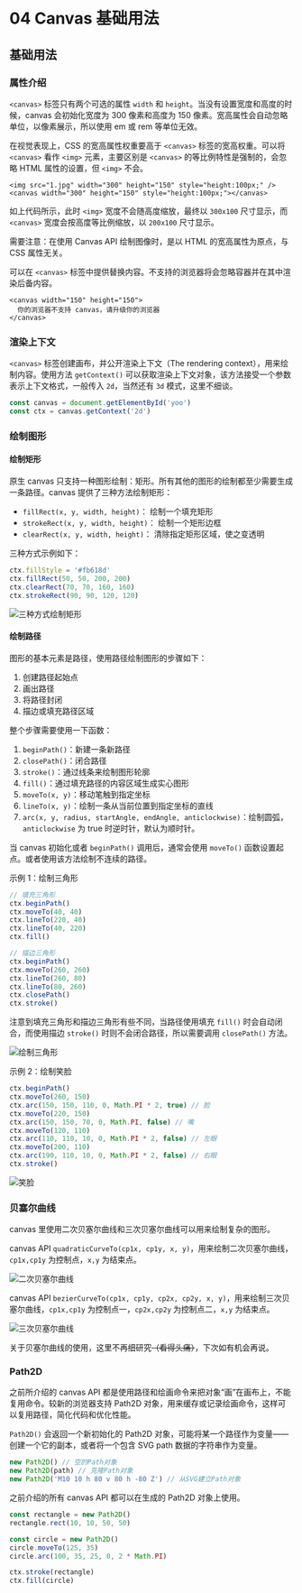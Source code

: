 # 04 Canvas 基础用法

## 基础用法

### 属性介绍

`<canvas>` 标签只有两个可选的属性 `width` 和 `height`。当没有设置宽度和高度的时候，canvas 会初始化宽度为 300 像素和高度为 150 像素。宽高属性会自动忽略单位，以像素展示，所以使用 em 或 rem 等单位无效。

在视觉表现上，CSS 的宽高属性权重要高于 `<canvas>` 标签的宽高权重。可以将 `<canvas>` 看作 `<img>` 元素，主要区别是 `<canvas>` 的等比例特性是强制的，会忽略 HTML 属性的设置，但 `<img>` 不会。

```markup
<img src="1.jpg" width="300" height="150" style="height:100px;" />
<canvas width="300" height="150" style="height:100px;"></canvas>
```

如上代码所示，此时 `<img>` 宽度不会随高度缩放，最终以 `300x100` 尺寸显示，而 `<canvas>` 宽度会按高度等比例缩放，以 `200x100` 尺寸显示。

需要注意：在使用 Canvas API 绘制图像时，是以 HTML 的宽高属性为原点，与 CSS 属性无关。

可以在 `<canvas>` 标签中提供替换内容。不支持的浏览器将会忽略容器并在其中渲染后备内容。

```markup
<canvas width="150" height="150">
  你的浏览器不支持 canvas，请升级你的浏览器
</canvas>
```

### 渲染上下文

`<canvas>` 标签创建画布，并公开渲染上下文（The rendering context），用来绘制内容。使用方法 `getContext()` 可以获取渲染上下文对象，该方法接受一个参数表示上下文格式，一般传入 `2d`，当然还有 `3d` 模式，这里不细谈。

```javascript
const canvas = document.getElementById('yoo')
const ctx = canvas.getContext('2d')
```

### 绘制图形

#### 绘制矩形

原生 canvas 只支持一种图形绘制：矩形。所有其他的图形的绘制都至少需要生成一条路径。canvas 提供了三种方法绘制矩形：

* `fillRect(x, y, width, height)`： 绘制一个填充矩形
* `strokeRect(x, y, width, height)`： 绘制一个矩形边框
* `clearRect(x, y, width, height)`： 清除指定矩形区域，使之变透明

三种方式示例如下：

```javascript
ctx.fillStyle = '#fb618d'
ctx.fillRect(50, 50, 200, 200)
ctx.clearRect(70, 70, 160, 160)
ctx.strokeRect(90, 90, 120, 120)
```

![&#x4E09;&#x79CD;&#x65B9;&#x5F0F;&#x7ED8;&#x5236;&#x77E9;&#x5F62;](https://raw.githubusercontent.com/chanshiyucx/yoi/master/2019/Canvas-基础用法/三种方式绘制矩形.png)

#### 绘制路径

图形的基本元素是路径，使用路径绘制图形的步骤如下：

1. 创建路径起始点
2. 画出路径
3. 将路径封闭
4. 描边或填充路径区域

整个步骤需要使用一下函数：

1. `beginPath()`：新建一条新路径
2. `closePath()`：闭合路径
3. `stroke()`：通过线条来绘制图形轮廓
4. `fill()`：通过填充路径的内容区域生成实心图形
5. `moveTo(x, y)`：移动笔触到指定坐标
6. `lineTo(x, y)`：绘制一条从当前位置到指定坐标的直线
7. `arc(x, y, radius, startAngle, endAngle, anticlockwise)`：绘制圆弧，`anticlockwise` 为 true 时逆时针，默认为顺时针。

当 canvas 初始化或者 `beginPath()` 调用后，通常会使用 `moveTo()` 函数设置起点。或者使用该方法绘制不连续的路径。

示例 1：绘制三角形

```javascript
// 填充三角形
ctx.beginPath()
ctx.moveTo(40, 40)
ctx.lineTo(220, 40)
ctx.lineTo(40, 220)
ctx.fill()

// 描边三角形
ctx.beginPath()
ctx.moveTo(260, 260)
ctx.lineTo(260, 80)
ctx.lineTo(80, 260)
ctx.closePath()
ctx.stroke()
```

注意到填充三角形和描边三角形有些不同，当路径使用填充 `fill()` 时会自动闭合，而使用描边 `stroke()` 时则不会闭合路径，所以需要调用 `closePath()` 方法。

![&#x7ED8;&#x5236;&#x4E09;&#x89D2;&#x5F62;](https://raw.githubusercontent.com/chanshiyucx/yoi/master/2019/Canvas-基础用法/绘制三角形.png)

示例 2：绘制笑脸

```javascript
ctx.beginPath()
ctx.moveTo(260, 150)
ctx.arc(150, 150, 110, 0, Math.PI * 2, true) // 脸
ctx.moveTo(220, 150)
ctx.arc(150, 150, 70, 0, Math.PI, false) // 嘴
ctx.moveTo(120, 110)
ctx.arc(110, 110, 10, 0, Math.PI * 2, false) // 左眼
ctx.moveTo(200, 110)
ctx.arc(190, 110, 10, 0, Math.PI * 2, false) // 右眼
ctx.stroke()
```

![&#x7B11;&#x8138;](https://raw.githubusercontent.com/chanshiyucx/yoi/master/2019/Canvas-基础用法/笑脸.png)

### 贝塞尔曲线

canvas 里使用二次贝塞尔曲线和三次贝塞尔曲线可以用来绘制复杂的图形。

canvas API `quadraticCurveTo(cp1x, cp1y, x, y)`，用来绘制二次贝塞尔曲线，`cp1x,cp1y` 为控制点，`x,y` 为结束点。

![&#x4E8C;&#x6B21;&#x8D1D;&#x585E;&#x5C14;&#x66F2;&#x7EBF;](https://raw.githubusercontent.com/chanshiyucx/yoi/master/2019/Canvas-基础用法/二次贝塞尔曲线.gif)

canvas API `bezierCurveTo(cp1x, cp1y, cp2x, cp2y, x, y)`，用来绘制三次贝塞尔曲线，`cp1x,cp1y` 为控制点一，`cp2x,cp2y` 为控制点二，`x,y` 为结束点。

![&#x4E09;&#x6B21;&#x8D1D;&#x585E;&#x5C14;&#x66F2;&#x7EBF;](https://raw.githubusercontent.com/chanshiyucx/yoi/master/2019/Canvas-基础用法/三次贝塞尔曲线.gif)

关于贝塞尔曲线的使用，这里不再细研究~~（看得头痛）~~，下次如有机会再说。

### Path2D

之前所介绍的 canvas API 都是使用路径和绘画命令来把对象“画”在画布上，不能复用命令。较新的浏览器支持 Path2D 对象，用来缓存或记录绘画命令，这样可以复用路径，简化代码和优化性能。

`Path2D()` 会返回一个新初始化的 Path2D 对象，可能将某一个路径作为变量——创建一个它的副本，或者将一个包含 SVG path 数据的字符串作为变量。

```javascript
new Path2D() // 空的Path对象
new Path2D(path) // 克隆Path对象
new Path2D('M10 10 h 80 v 80 h -80 Z') // 从SVG建立Path对象
```

之前介绍的所有 canvas API 都可以在生成的 Path2D 对象上使用。

```javascript
const rectangle = new Path2D()
rectangle.rect(10, 10, 50, 50)

const circle = new Path2D()
circle.moveTo(125, 35)
circle.arc(100, 35, 25, 0, 2 * Math.PI)

ctx.stroke(rectangle)
ctx.fill(circle)
```

